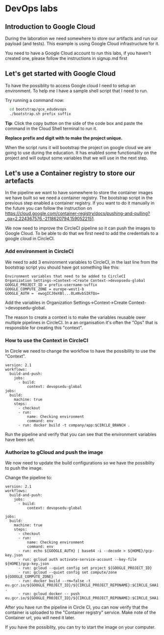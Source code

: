 # DevOps labs

## Introduction to Google Cloud

During the laboration we need somewhere to store our artifacts and run our payload (and tests). This example is using Google Cloud infrastructure for it. 

You need to have a Google Cloud account to run this labs, if you haven't created one, please follow the instructions in signup.md first

## Let's get started with Google Cloud

To have the possiblity to access Google cloud I need to setup an environment. To help me I have a sample shell script that I need to run. 

Try running a command now:
```bash
  cd bootstrap/gce_edudevops
  ./bootstrap.sh prefix suffix
```

**Tip**: Click the copy button on the side of the code box and paste the command in the Cloud Shell terminal to run it.

**Replace prefix and digit with to make the project unique.**

When the script runs it will bootstrap the project on google cloud we are going to use during the education. 
It has enabled some functionality on the project and will output some variables that we will use in the next step.


## Let's use a Container registry to store our artefacts

In the pipeline we want to have somewhere to store the container images we have built so we need a container registry. The bootstrap script in the previous step  enabled a container registry. If you want to do it manually in the future you can follow the instruction on https://cloud.google.com/container-registry/docs/pushing-and-pulling?_ga=2.224367576.-2118620794.1590522151.

We now need to improve the CircleCI pipeline so it can push the images to Google Cloud. To be able to do that we first need to add the credentials to a google cloud in CircleCI. 


### Add environment in CircleCI

We need to add 3 environment variables to CircleCI, in the last line from the bootstrap script you should have got something like this:

```
Environment variables that need to be added to CircleCI
Organization Settings->Context->Create Context->devopsedu-global
GOOGLE_PROJECT_ID = prefix-username-suffix
GOOGLE_COMPUTE_ZONE = europe-west1-b
GOOGLE_AUTH =  ewogICJ0eXBl...0LmNvbSIKfQo=
```

Add the variables in Organization Settings->Context->Create Context->devopsedu-global. 

The reason to create a context is to make the variables reusable ower multiple pipelines in CircleCI. In a an organisation it's often the "Ops" that is responsible for creating this "context".


### How to use the Context in CircleCI

In Circle we need to change the workflow to have the possibility to use the "Context".

```
version: 2.1
workflows:
  build-and-push:
    jobs:
      - build:
          context: devopsedu-global
jobs:
  build:
    machine: true
    steps:
      - checkout
      - run: 
          name: Checking environment
          command: env
      - run: docker build -t company/app:$CIRCLE_BRANCH .
```

Run the pipeline and verify that you can see that the environment variables have been set.


### Authorize to gCloud and push the image

We now need to update the build configurations so we have the possiblity to push the image.

Change the pipeline to:
```
version: 2.1
workflows:
  build-and-push:
    jobs:
      - build:
          context: devopsedu-global

jobs:
  build:
    machine: true
    steps:
      - checkout
      - run: 
          name: Checking environment
          command: env
      - run: echo ${GOOGLE_AUTH} | base64 -i --decode > ${HOME}/gcp-key.json
      - run: gcloud auth activate-service-account --key-file ${HOME}/gcp-key.json
      - run: gcloud --quiet config set project ${GOOGLE_PROJECT_ID}
      - run: gcloud --quiet config set compute/zone ${GOOGLE_COMPUTE_ZONE}
      - run: docker build --rm=false -t eu.gcr.io/${GOOGLE_PROJECT_ID}/${CIRCLE_PROJECT_REPONAME}:$CIRCLE_SHA1 .
      - run: gcloud docker -- push eu.gcr.io/${GOOGLE_PROJECT_ID}/${CIRCLE_PROJECT_REPONAME}:$CIRCLE_SHA1 
```

After you have run the pipeline in Circle CI, you can now verify that the container is uploaded to the "Container registry" service. Make note of the Container url, you will need it later. 

If you have the possiblity, you can try to start the image on your computer.
